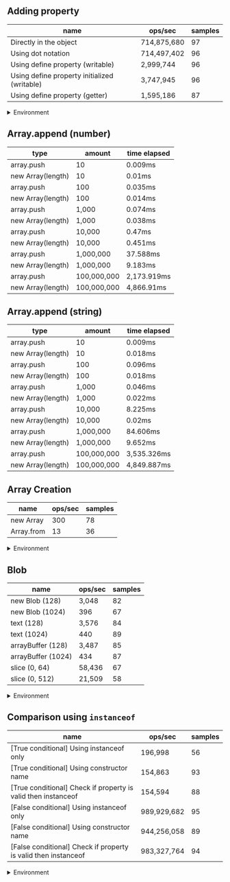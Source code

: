 ## Adding property

|name|ops/sec|samples|
|-|-|-|
|Directly in the object|714,875,680|97|
|Using dot notation|714,497,402|96|
|Using define property (writable)|2,999,744|96|
|Using define property initialized (writable)|3,747,945|96|
|Using define property (getter)|1,595,186|87|


<details>
<summary>Environment</summary>

* __Machine:__ linux x64 | 2 vCPUs | 6.8GB Mem
* __Run:__ Wed Oct 25 2023 03:36:07 GMT+0000 (Coordinated Universal Time)
</details>

<!--
{"environment":{"platform":"linux","arch":"x64","cpus":2,"totalMemory":6.7597503662109375},"benchmarks":[{"name":"Directly in the object","opsSec":714875679.9522846,"samples":7},{"name":"Using dot notation","opsSec":714497401.6350578,"samples":6},{"name":"Using define property (writable)","opsSec":2999743.605630906,"samples":7},{"name":"Using define property initialized (writable)","opsSec":3747945.1541666393,"samples":6},{"name":"Using define property (getter)","opsSec":1595185.6850718383,"samples":5}]}-->

## Array.append (number)

|type|amount|time elapsed|
|-|-|-|
array.push|10|0.009ms
new Array(length)|10|0.01ms
array.push|100|0.035ms
new Array(length)|100|0.014ms
array.push|1,000|0.074ms
new Array(length)|1,000|0.038ms
array.push|10,000|0.47ms
new Array(length)|10,000|0.451ms
array.push|1,000,000|37.588ms
new Array(length)|1,000,000|9.183ms
array.push|100,000,000|2,173.919ms
new Array(length)|100,000,000|4,866.91ms
## Array.append (string)

|type|amount|time elapsed|
|-|-|-|
array.push|10|0.009ms
new Array(length)|10|0.018ms
array.push|100|0.096ms
new Array(length)|100|0.018ms
array.push|1,000|0.046ms
new Array(length)|1,000|0.022ms
array.push|10,000|8.225ms
new Array(length)|10,000|0.02ms
array.push|1,000,000|84.606ms
new Array(length)|1,000,000|9.652ms
array.push|100,000,000|3,535.326ms
new Array(length)|100,000,000|4,849.887ms

## Array Creation

|name|ops/sec|samples|
|-|-|-|
|new Array|300|78|
|Array.from|13|36|


<details>
<summary>Environment</summary>

* __Machine:__ linux x64 | 2 vCPUs | 6.8GB Mem
* __Run:__ Wed Oct 25 2023 03:38:50 GMT+0000 (Coordinated Universal Time)
</details>

<!--
{"environment":{"platform":"linux","arch":"x64","cpus":2,"totalMemory":6.759746551513672},"benchmarks":[{"name":"new Array","opsSec":299.67419703455715,"samples":5},{"name":"Array.from","opsSec":13.070674137874652,"samples":1}]}-->

## Blob

|name|ops/sec|samples|
|-|-|-|
|new Blob (128)|3,048|82|
|new Blob (1024)|396|67|
|text (128)|3,576|84|
|text (1024)|440|89|
|arrayBuffer (128)|3,487|85|
|arrayBuffer (1024)|434|87|
|slice (0, 64)|58,436|67|
|slice (0, 512)|21,509|58|


<details>
<summary>Environment</summary>

* __Machine:__ linux x64 | 2 vCPUs | 6.8GB Mem
* __Run:__ Wed Oct 25 2023 03:40:47 GMT+0000 (Coordinated Universal Time)
</details>

<!--
{"environment":{"platform":"linux","arch":"x64","cpus":2,"totalMemory":6.7597503662109375},"benchmarks":[{"name":"new Blob (128)","opsSec":3048.0860929948803,"samples":4},{"name":"new Blob (1024)","opsSec":396.13694482724617,"samples":2},{"name":"text (128)","opsSec":3575.8894938793296,"samples":4},{"name":"text (1024)","opsSec":440.47467522056,"samples":3},{"name":"arrayBuffer (128)","opsSec":3486.609387266867,"samples":4},{"name":"arrayBuffer (1024)","opsSec":434.4433488704228,"samples":2},{"name":"slice (0, 64)","opsSec":58436.12691889784,"samples":4},{"name":"slice (0, 512)","opsSec":21508.901780861568,"samples":5}]}-->

## Comparison using `instanceof`

|name|ops/sec|samples|
|-|-|-|
|[True conditional] Using instanceof only|196,998|56|
|[True conditional] Using constructor name|154,863|93|
|[True conditional] Check if property is valid then instanceof |154,594|88|
|[False conditional] Using instanceof only|989,929,682|95|
|[False conditional] Using constructor name|944,256,058|89|
|[False conditional] Check if property is valid then instanceof |983,327,764|94|


<details>
<summary>Environment</summary>

* __Machine:__ linux x64 | 2 vCPUs | 6.8GB Mem
* __Run:__ Wed Oct 25 2023 03:43:12 GMT+0000 (Coordinated Universal Time)
</details>

<!--
{"environment":{"platform":"linux","arch":"x64","cpus":2,"totalMemory":6.7597503662109375},"benchmarks":[{"name":"[True conditional] Using instanceof only","opsSec":196998.39555315176,"samples":3},{"name":"[True conditional] Using constructor name","opsSec":154862.58316604438,"samples":3},{"name":"[True conditional] Check if property is valid then instanceof ","opsSec":154593.53932479725,"samples":3},{"name":"[False conditional] Using instanceof only","opsSec":989929681.515476,"samples":6},{"name":"[False conditional] Using constructor name","opsSec":944256057.615183,"samples":6},{"name":"[False conditional] Check if property is valid then instanceof ","opsSec":983327764.0183756,"samples":6}]}-->
